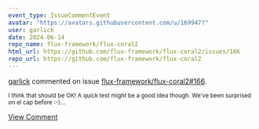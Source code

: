 ```yaml
---
event_type: IssueCommentEvent
avatar: "https://avatars.githubusercontent.com/u/169947?"
user: garlick
date: 2024-06-14
repo_name: flux-framework/flux-coral2
html_url: https://github.com/flux-framework/flux-coral2/issues/166
repo_url: https://github.com/flux-framework/flux-coral2
---
```


<a href='https://github.com/garlick' target='_blank'>garlick</a> commented on issue <a href='https://github.com/flux-framework/flux-coral2/issues/166' target='_blank'>flux-framework/flux-coral2#166</a>.

<small>I think that should be OK!  A quick test might be a good idea though.  We've been surprised on el cap before :-)...</small>

<a href='https://github.com/flux-framework/flux-coral2/issues/166' target='_blank'>View Comment</a>